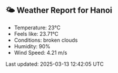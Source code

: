 <!-- WEATHER-START -->
## 🌤 Weather Report for Hanoi

- Temperature: 23°C
- Feels like: 23.71°C
- Conditions: broken clouds
- Humidity: 90%
- Wind Speed: 4.21 m/s

Last updated: 2025-03-13 12:42:05 UTC
<!-- WEATHER-END -->
